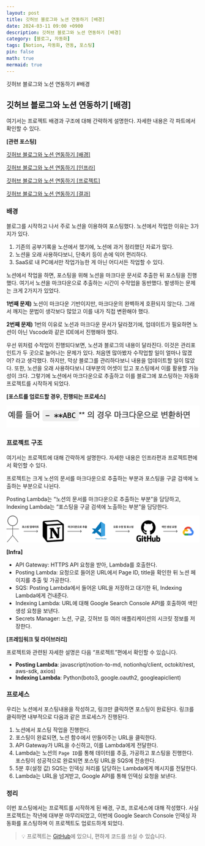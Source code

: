 ```yaml
---
layout: post
title: 깃허브 블로그와 노션 연동하기 [배경]
date: 2024-03-11 09:00 +0900 
description: 깃허브 블로그와 노션 연동하기 [배경]
category: [블로그, 자동화] 
tags: [Notion, 자동화, 연동, 포스팅] 
pin: false
math: true
mermaid: true
---
```

깃허브 블로그와 노션 연동하기 #배경
<!--more-->


## 깃허브 블로그와 노션 연동하기 [배경]


여기서는 프로젝트 배경과 구조에 대해 간략하게 설명한다. 자세한 내용은 각 파트에서 확인할 수 있다.


**[관련 포스팅]**


[깃허브 블로그와 노션 연동하기 [배경]](https://www.handongbee.com/posts/%EA%B9%83%ED%97%88%EB%B8%8C-%EB%B8%94%EB%A1%9C%EA%B7%B8%EC%99%80-%EB%85%B8%EC%85%98-%EC%97%B0%EB%8F%99%ED%95%98%EA%B8%B0/)


[깃허브 블로그와 노션 연동하기 [인프라]](https://www.handongbee.com/posts/%EA%B9%83%ED%97%88%EB%B8%8C-%EB%B8%94%EB%A1%9C%EA%B7%B8%EC%99%80-%EB%85%B8%EC%85%98-%EC%97%B0%EB%8F%99%ED%95%98%EA%B8%B0-%EC%9D%B8%ED%94%84%EB%9D%BC/)


[깃허브 블로그와 노션 연동하기 [프로젝트]](https://www.handongbee.com/posts/%EA%B9%83%ED%97%88%EB%B8%8C-%EB%B8%94%EB%A1%9C%EA%B7%B8%EC%99%80-%EB%85%B8%EC%85%98-%EC%97%B0%EB%8F%99%ED%95%98%EA%B8%B0-%ED%94%84%EB%A1%9C%EC%A0%9D%ED%8A%B8/)


[깃허브 블로그와 노션 연동하기 [결과]](https://www.handongbee.com/posts/%EA%B9%83%ED%97%88%EB%B8%8C-%EB%B8%94%EB%A1%9C%EA%B7%B8%EC%99%80-%EB%85%B8%EC%85%98-%EC%97%B0%EB%8F%99%ED%95%98%EA%B8%B0-%EA%B2%B0%EA%B3%BC/)


### 배경


블로그를 시작하고 나서 주로 노션을 이용하여 포스팅했다. 노션에서 작업한 이유는 3가지가 있다.

1. 기존의 공부기록을 노션에서 했기에, 노션에 과거 정리했던 자료가 많다.
2. 노션을 오래 사용하다보니, 단축키 등이 손에 익어 편리하다.
3. SaaS로 내 PC에서만 작업가능한 게 아닌 어디서든 작업할 수 있다.

노션에서 작업을 하면, 포스팅을 위해 노션을 마크다운 문서로 추출한 뒤 포스팅을 진행했다. 여기서 노션을 마크다운으로 추출하는 시간이 수작업을 동반했다. 발생하는 문제는 크게 2가지가 있었다.


**1번째 문제)** 노션이 마크다운 기반이지만, 마크다운의 완벽하게 호환되지 않는다. 그래서 깨지는 문법이 생각보다 많았고 이를 내가 직접 변환해야 했다. 


**2번째 문제)** 1번의 이유로 노션과 마크다운 문서가 달라졌기에, 업데이트가 필요하면 노션이 아닌 Vscode와 같은 IDE에서 진행해야 했다.


우선 위처럼 수작업이 진행되다보면, 노션과 블로그의 내용이 달라진다. 이것은 관리포인트가 두 곳으로 늘어나는 문제가 있다. 처음엔 많아봤자 수작업할 일이 얼마나 많겠어? 라고 생각했다. 하지만, 막상 블로그를 관리하다보니 내용을 업데이트할 일이 많았다. 또한, 노션을 오래 사용하다보니 대부분의 어셋이 있고 포스팅에서 이를 활용할 가능성이 크다.  그렇기에 노션에서 마크다운으로 추출하고 이를 블로그에 포스팅하는 자동화 프로젝트를 시작하게 되었다.


**[포스트를 업로드할 경우, 진행되는 프로세스]**


![Untitled.png](/assets/img/post/깃허브%20블로그와%20노션%20연동하기%20[배경]/1.png)


### 프로젝트 구조


여기서는 프로젝트에 대해 간략하게 설명한다. 자세한 내용은 인프라편과 프로젝트편에서 확인할 수 있다.


프로젝트는 크게 노션의 문서를 마크다운으로 추출하는 부분과 포스팅을 구글 검색에 노출하는 부분으로 나뉜다. 


Posting Lambda는 “노션의 문서를 마크다운으로 추출하는 부분”을 담당하고, Indexing Lambda는 “포스팅을 구글 검색에 노출하는 부분”을 담당한다.


![Untitled.png](/assets/img/post/깃허브%20블로그와%20노션%20연동하기%20[배경]/2.png)


**[Infra]**

- API Gateway: HTTPS API 요청을 받아, Lambda를 호출한다.
- Posting Lambda: 요청으로 들어온 URL에서 Page ID, title을 확인한 뒤 노션 페이지를 추출 및 가공한다.
- SQS: Posting Lambda에서 들어온 URL을 저장하고 대기한 뒤, Indexing Lambda에게 건내준다.
- Indexing Lambda: URL에 대해 Google Search Console API를 호출하여 색인 생성 요청을 보낸다.
- Secrets Manager: 노션, 구글, 깃허브 등 여러 애플리케이션의 시크릿 정보를 저장한다.

**[프레임워크 및 라이브러리]**


프로젝트와 관련된 자세한 설명은 다음 “프로젝트”편에서 확인할 수 있습니다.

- **Posting Lambda**: javascript(notion-to-md, notionhq/client, octokit/rest, aws-sdk, axios)
- **Indexing Lambda**: Python(boto3, google.oauth2, googleapiclient)

### 프로세스


우리는 노션에서 포스팅내용을 작성하고, 링크만 클릭하면 포스팅이 완료된다. 링크를 클릭하면 내부적으로 다음과 같은 프로세스가 진행된다.

1. 노션에서 포스팅 작업을 진행한다.
2. 포스팅이 완료되면, 노션 함수에서 만들어주는 URL을 클릭한다.
3. API Gateway가 URL을 수신하고, 이를 Lambda에게 전달한다.
4. Lambda는 노션의 `Page ID`를 통해 데이터를 추출, 가공하고 포스팅을 진행한다. 포스팅이 성공적으로 완료되면 포스팅 URL을 SQS에 전송한다.
5. 5분 후(설정 값) SQS는 인덱싱 처리를 담당하는 Lambda에게 메시지를 전달한다.
6. Lambda는 URL을 넘겨받고, Google API를 통해 인덱싱 요청을 보낸다.

### 정리


이번 포스팅에서는 프로젝트를 시작하게 된 배경, 구조, 프로세스에 대해 작성했다. 사실 프로젝트는 작년에 대부분 마무리되었고, 이번에 Google Search Console 인덱싱 자동화를 포스팅하며 이 프로젝트도 업로드하게 되었다.


> 💡 프로젝트는 [GitHub](https://github.com/han-0315/notion2github)에 있으니, 편하게 코드를 쓰실 수 있습니다.

